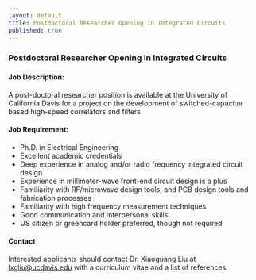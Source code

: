 ```yaml
---
layout: default
title: Postdoctoral Researcher Opening in Integrated Circuits
published: true
---
```


### Postdoctoral Researcher Opening in Integrated Circuits

#### Job Description:
A post-doctoral researcher position is available at the University of California Davis for a project on the development of switched-capacitor based high-speed correlators and filters

#### Job Requirement: 
* Ph.D. in Electrical Engineering
* Excellent academic credentials
* Deep experience in analog and/or radio frequency integrated circuit design
* Experience in millimeter-wave front-end circuit design is a plus
* Familiarity with RF/microwave design tools, and PCB design tools and fabrication processes
* Familiarity with high frequency measurement techniques
* Good communication and interpersonal skills
* US citizen or greencard holder preferred, though not required 

#### Contact
Interested applicants should contact Dr. Xiaoguang Liu at lxgliu@ucdavis.edu with a curriculum vitae and a list of references. 
